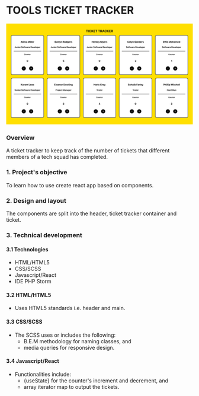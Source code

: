 # TOOLS TICKET TRACKER

![tools ticket tracker](./src/assets/images/tools-ticket-tracker.png)

### Overview
A ticket tracker to keep track of the number of tickets that different members of a tech squad has completed.

### 1. Project's objective
To learn how to use create react app based on components.

### 2. Design and layout
The components are split into the header, ticket tracker container and ticket.

### 3. Technical development

#### 3.1 Technologies
- HTML/HTML5
- CSS/SCSS
- Javascript/React
- IDE PHP Storm

#### 3.2 HTML/HTML5
- Uses HTML5 standards i.e. header and main.

#### 3.3 CSS/SCSS
- The SCSS uses or includes the following:
    - B.E.M methodology for naming classes, and
    - media queries for responsive design.

#### 3.4 Javascript/React
- Functionalities include:
  - {useState} for the counter's increment and decrement, and
  - array iterator map to output the tickets.
  